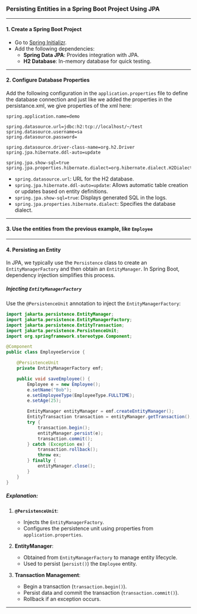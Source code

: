 ### **Persisting Entities in a Spring Boot Project Using JPA**

---

#### **1. Create a Spring Boot Project**
- Go to [Spring Initializr](https://start.spring.io/).
- Add the following dependencies:
  - **Spring Data JPA**: Provides integration with JPA.
  - **H2 Database**: In-memory database for quick testing.

---

#### **2. Configure Database Properties**
Add the following configuration in the `application.properties` file to define the database connection and just like we added the properties in the persistance.xml, we give properties of the xml here:

```properties
spring.application.name=demo

spring.datasource.url=jdbc:h2:tcp://localhost/~/test
spring.datasource.username=sa
spring.datasource.password=

spring.datasource.driver-class-name=org.h2.Driver
spring.jpa.hibernate.ddl-auto=update

spring.jpa.show-sql=true
spring.jpa.properties.hibernate.dialect=org.hibernate.dialect.H2Dialect
```

- `spring.datasource.url`: URL for the H2 database.
- `spring.jpa.hibernate.ddl-auto=update`: Allows automatic table creation or updates based on entity definitions.
- `spring.jpa.show-sql=true`: Displays generated SQL in the logs.
- `spring.jpa.properties.hibernate.dialect`: Specifies the database dialect.

---

#### **3. Use the entities from the previous example, like `Employee`**

---

#### **4. Persisting an Entity**

In JPA, we typically use the `Persistence` class to create an `EntityManagerFactory` and then obtain an `EntityManager`. In Spring Boot, dependency injection simplifies this process.

##### **Injecting `EntityManagerFactory`**
Use the `@PersistenceUnit` annotation to inject the `EntityManagerFactory`:

```java
import jakarta.persistence.EntityManager;
import jakarta.persistence.EntityManagerFactory;
import jakarta.persistence.EntityTransaction;
import jakarta.persistence.PersistenceUnit;
import org.springframework.stereotype.Component;

@Component
public class EmployeeService {

    @PersistenceUnit
    private EntityManagerFactory emf;

    public void saveEmployee() {
        Employee e = new Employee();
        e.setName("Bob");
        e.setEmployeeType(EmployeeType.FULLTIME);
        e.setAge(25);

        EntityManager entityManager = emf.createEntityManager();
        EntityTransaction transaction = entityManager.getTransaction();
        try {
            transaction.begin();
            entityManager.persist(e);
            transaction.commit();
        } catch (Exception ex) {
            transaction.rollback();
            throw ex;
        } finally {
            entityManager.close();
        }
    }
}
```

##### **Explanation:**
1. **`@PersistenceUnit`**:
   - Injects the `EntityManagerFactory`.
   - Configures the persistence unit using properties from `application.properties`.

2. **EntityManager**:
   - Obtained from `EntityManagerFactory` to manage entity lifecycle.
   - Used to persist (`persist()`) the `Employee` entity.

3. **Transaction Management**:
   - Begin a transaction (`transaction.begin()`).
   - Persist data and commit the transaction (`transaction.commit()`).
   - Rollback if an exception occurs.

---
